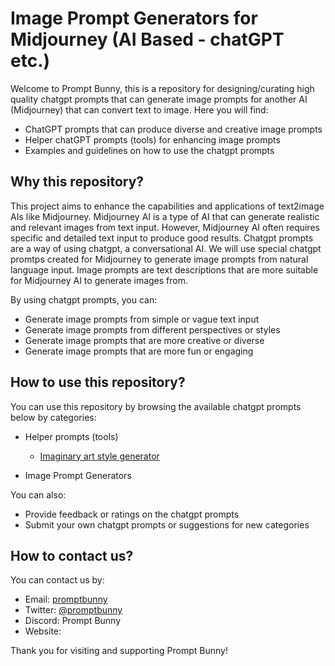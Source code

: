 # Image Prompt Generators for Midjourney (AI Based - chatGPT etc.)

Welcome to Prompt Bunny, this is a repository for designing/curating high quality chatgpt prompts that can generate image prompts for another AI (Midjourney) that can convert text to image. 
Here you will find:

- ChatGPT prompts that can produce diverse and creative image prompts
- Helper chatGPT prompts (tools) for enhancing image prompts
- Examples and guidelines on how to use the chatgpt prompts

## Why this repository?

This project aims to enhance the capabilities and applications of text2image AIs like Midjourney. 
Midjourney AI is a type of AI that can generate realistic and relevant images from text input. 
However, Midjourney AI often requires specific and detailed text input to produce good results.
Chatgpt prompts are a way of using chatgpt, a conversational AI. 
We will use special chatgpt promtps created for Midjourney to generate image prompts from natural language input. 
Image prompts are text descriptions that are more suitable for Midjourney AI to generate images from. 

By using chatgpt prompts, you can:

- Generate image prompts from simple or vague text input
- Generate image prompts from different perspectives or styles
- Generate image prompts that are more creative or diverse
- Generate image prompts that are more fun or engaging

## How to use this repository?

You can use this repository by browsing the available chatgpt prompts below by categories:

- Helper prompts (tools)
  - [Imaginary art style generator](https://github.com/Vangetsu/PromptBunny/blob/main/Imaginary%20Art%20Style%20Creator)


- Image Prompt Generators

You can also:

- Provide feedback or ratings on the chatgpt prompts
- Submit your own chatgpt prompts or suggestions for new categories


## How to contact us?

You can contact us by:

- Email: [promptbunny](mailto:)
- Twitter: [@promptbunny]()
- Discord: Prompt Bunny
- Website: []()

Thank you for visiting and supporting Prompt Bunny!
